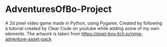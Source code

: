 # AdventuresOfBo-Project
A 2d pixel video game made in Python, using Pygame. 
Created by following a tutorial created by Clear Code on youtube while adding some of my own elements. 
The artwork is taken from https://pixel-boy.itch.io/ninja-adventure-asset-pack
